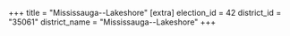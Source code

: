 +++
title = "Mississauga--Lakeshore"
[extra]
election_id = 42
district_id = "35061"
district_name = "Mississauga--Lakeshore"
+++
